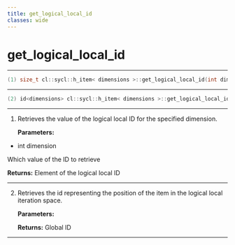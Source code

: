 ```yaml
---
title: get_logical_local_id
classes: wide
---
```

# get_logical_local_id

---

```cpp
(1) size_t cl::sycl::h_item< dimensions >::get_logical_local_id(int dimension) const
```

---

```cpp
(2) id<dimensions> cl::sycl::h_item< dimensions >::get_logical_local_id() const
```

---

1. Retrieves the value of the logical local ID for the specified dimension. 

   **Parameters:**

  * int dimension

   Which value of the ID to retrieve 

   **Returns:** Element of the logical local ID 

---

2. Retrieves the id representing the position of the item in the logical local iteration space. 

   **Parameters:**

   **Returns:** Global ID 

---

